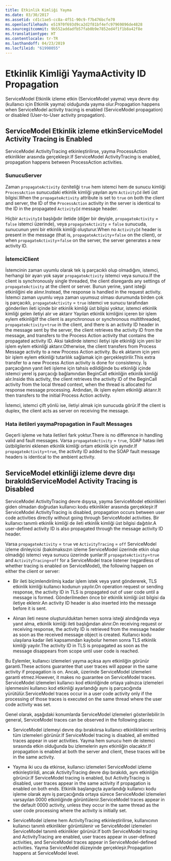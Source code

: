 ```yaml
---
title: Etkinlik Kimliği Yayma
ms.date: 03/30/2017
ms.assetid: cd1c1ae5-cc8a-4f51-90c9-f7b476bcfe70
ms.openlocfilehash: e51970f693d9ca2d2f81bf4efc97969896de4828
ms.sourcegitcommit: 9b552addadfb57fab0b9e7852ed4f1f1b8a42f8e
ms.translationtype: HT
ms.contentlocale: tr-TR
ms.lasthandoff: 04/23/2019
ms.locfileid: "61998055"
---
```

# <a name="activity-id-propagation"></a><span data-ttu-id="4eeb2-102">Etkinlik Kimliği Yayma</span><span class="sxs-lookup"><span data-stu-id="4eeb2-102">Activity ID Propagation</span></span>
<span data-ttu-id="4eeb2-103">ServiceModel Etkinlik izleme etkin (ServiceModel yayma) veya devre dışı (kullanıcı için Etkinlik yayma) olduğunda yayma olur.</span><span class="sxs-lookup"><span data-stu-id="4eeb2-103">Propagation happens when ServiceModel activity tracing is enabled (ServiceModel propagation) or disabled (User-to-User activity propagation).</span></span>  
  
## <a name="servicemodel-activity-tracing-is-enabled"></a><span data-ttu-id="4eeb2-104">ServiceModel Etkinlik izleme etkin</span><span class="sxs-lookup"><span data-stu-id="4eeb2-104">ServiceModel Activity Tracing is Enabled</span></span>  
 <span data-ttu-id="4eeb2-105">ServiceModel ActivityTracing etkinleştirilirse, yayma ProcessAction etkinlikler arasında gerçekleşir.</span><span class="sxs-lookup"><span data-stu-id="4eeb2-105">If ServiceModel ActivityTracing is enabled, propagation happens between ProcessAction activities.</span></span>  
  
### <a name="server"></a><span data-ttu-id="4eeb2-106">Sunucu</span><span class="sxs-lookup"><span data-stu-id="4eeb2-106">Server</span></span>  
 <span data-ttu-id="4eeb2-107">Zaman `propagateActivity` özniteliği `true` hem istemci hem de sunucu kimliği `ProcessAction` sunucudaki etkinlik kimliği yayılan aynı `ActivityId` ileti üst bilgisi.</span><span class="sxs-lookup"><span data-stu-id="4eeb2-107">When the `propagateActivity` attribute is set to `true` on both the client and server, the ID of the `ProcessAction` activity in the server is identical to the ID in the propagated `ActivityId` message header.</span></span>  
  
 <span data-ttu-id="4eeb2-108">Hiçbir `ActivityId` başlığıdır iletide (diğer bir deyişle, `propagateActivity` = `false` istemci üzerinde), veya `propagateActivity` = `false` sunucuda, sunucunun yeni bir etkinlik kimliği oluşturur.</span><span class="sxs-lookup"><span data-stu-id="4eeb2-108">When no `ActivityId` header is present in the message (that is, `propagateActivity`=`false` on the client), or when `propagateActivity`=`false` on the server, the server generates a new activity ID.</span></span>  
  
### <a name="client"></a><span data-ttu-id="4eeb2-109">İstemci</span><span class="sxs-lookup"><span data-stu-id="4eeb2-109">Client</span></span>  
 <span data-ttu-id="4eeb2-110">İstemcinin zaman uyumlu olarak tek iş parçacıklı olup olmadığını, istemci, herhangi bir ayarı yok sayar `propagateActivity` istemci veya sunucu.</span><span class="sxs-lookup"><span data-stu-id="4eeb2-110">If the client is synchronously single threaded, the client disregards any settings of `propagateActivity` at the client or server.</span></span> <span data-ttu-id="4eeb2-111">Bunun yerine, yanıt isteği etkinliğini ele alınır.</span><span class="sxs-lookup"><span data-stu-id="4eeb2-111">Instead, the response is handled in the request activity.</span></span> <span data-ttu-id="4eeb2-112">İstemci zaman uyumlu veya zaman uyumsuz olması durumunda birden çok iş parçacıklı, `propagateActivity` = `true` istemci ve sunucu tarafından gönderilen ileti içinde bir etkinlik kimliği üst bilgisi yoktur, istemci etkinlik kimliği gelen iletiyi alır ve aktarır Yayılan etkinlik kimliğini içeren bir işlem eylem etkinliği</span><span class="sxs-lookup"><span data-stu-id="4eeb2-112">If the client is asynchronous or synchronous multithreaded, `propagateActivity`=`true` in the client, and there is an activity ID header in the message sent by the server, the client retrieves the activity ID from the message, and transfers to the Process Action activity that contains the propagated activity ID.</span></span> <span data-ttu-id="4eeb2-113">Aksi takdirde istemci iletiyi işle etkinliği için yeni bir işlem eylem etkinliği aktarır.</span><span class="sxs-lookup"><span data-stu-id="4eeb2-113">Otherwise, the client transfers from Process Message activity to a new Process Action activity.</span></span> <span data-ttu-id="4eeb2-114">Bu ek aktarım için yeni bir işlem eylem etkinliği tutarlılık sağlamak için gerçekleştirilir.</span><span class="sxs-lookup"><span data-stu-id="4eeb2-114">This extra transfer to a new Process Action activity is done for consistency.</span></span> <span data-ttu-id="4eeb2-115">İş parçacığının yanıt ileti işleme için tahsis edildiğinde bu etkinliği içinde istemci yerel iş parçacığı bağlamından BeginCall etkinliğin etkinlik kimliği alır.</span><span class="sxs-lookup"><span data-stu-id="4eeb2-115">Inside this activity, the client retrieves the activity ID of the BeginCall activity from the local thread context, when the thread is allocated for response message processing.</span></span> <span data-ttu-id="4eeb2-116">Ardından, ilk işlem eylem etkinliği aktarır.</span><span class="sxs-lookup"><span data-stu-id="4eeb2-116">It then transfers to the initial Process Action activity.</span></span>  
  
 <span data-ttu-id="4eeb2-117">İstemci, istemci çift yönlü ise, iletiyi almak için sunucuda görür.</span><span class="sxs-lookup"><span data-stu-id="4eeb2-117">If the client is duplex, the client acts as server on receiving the message.</span></span>  
  
### <a name="propagation-in-fault-messages"></a><span data-ttu-id="4eeb2-118">Hata iletileri yayma</span><span class="sxs-lookup"><span data-stu-id="4eeb2-118">Propagation in Fault Messages</span></span>  
 <span data-ttu-id="4eeb2-119">Geçerli işleme ve hata iletileri fark yoktur.</span><span class="sxs-lookup"><span data-stu-id="4eeb2-119">There is no difference in handling valid and fault messages.</span></span> <span data-ttu-id="4eeb2-120">Varsa `propagateActivity` = `true`, SOAP hatası ileti üstbilgilerini eklenen etkinlik kimliği ortam etkinlik için aynıdır.</span><span class="sxs-lookup"><span data-stu-id="4eeb2-120">If `propagateActivity`=`true`, the activity ID added to the SOAP fault message headers is identical to the ambient activity.</span></span>  
  
## <a name="servicemodel-activity-tracing-is-disabled"></a><span data-ttu-id="4eeb2-121">ServiceModel etkinliği izleme devre dışı bırakıldı</span><span class="sxs-lookup"><span data-stu-id="4eeb2-121">ServiceModel Activity Tracing is Disabled</span></span>  
 <span data-ttu-id="4eeb2-122">ServiceModel ActivityTracing devre dışıysa, yayma ServiceModel etkinlikleri giden olmadan doğrudan kullanıcı kodu etkinlikler arasında gerçekleşir.</span><span class="sxs-lookup"><span data-stu-id="4eeb2-122">If ServiceModel ActivityTracing is disabled, propagation occurs between user code activities directly without going through ServiceModel activities.</span></span> <span data-ttu-id="4eeb2-123">Bir kullanıcı tanımlı etkinlik kimliği de ileti etkinlik kimliği üst bilgisi dağıtılır.</span><span class="sxs-lookup"><span data-stu-id="4eeb2-123">A user-defined activity ID is also propagated through the message activity ID header.</span></span>  
  
 <span data-ttu-id="4eeb2-124">Varsa `propagateActivity` = `true` ve `ActivityTracing` = `off` ServiceModel izleme dinleyicisi (bakılmaksızın izleme ServiceModel üzerinde etkin olup olmadığı) istemci veya sunucu üzerinde şunlar:</span><span class="sxs-lookup"><span data-stu-id="4eeb2-124">If `propagateActivity`=`true` and `ActivityTracing`=`off` for a ServiceModel trace listener (regardless of whether tracing is enabled on ServiceModel), the following happen on either the client or server:</span></span>  
  
- <span data-ttu-id="4eeb2-125">Bir ileti biçimlendirilmiş kadar işlem istek veya yanıt göndererek, TLS etkinlik kimliği kullanıcı kodunun yayılır.</span><span class="sxs-lookup"><span data-stu-id="4eeb2-125">On operation request or sending response, the activity ID in TLS is propagated out of user code until a message is formed.</span></span> <span data-ttu-id="4eeb2-126">Gönderilmeden önce bir etkinlik kimliği üst bilgisi da iletiye eklenir.</span><span class="sxs-lookup"><span data-stu-id="4eeb2-126">An activity ID header is also inserted into the message before it is sent.</span></span>  
  
- <span data-ttu-id="4eeb2-127">Alınan ileti nesne oluşturulduktan hemen sonra isteği alındığında veya yanıt alma, etkinlik kimliği ileti başlığından alınır.</span><span class="sxs-lookup"><span data-stu-id="4eeb2-127">On receiving request or receiving response, the activity ID is retrieved from the message header as soon as the received message object is created.</span></span> <span data-ttu-id="4eeb2-128">Kullanıcı kodu ulaşılana kadar ileti kapsamından kaybolur hemen sonra TLS etkinlik kimliği yayılır.</span><span class="sxs-lookup"><span data-stu-id="4eeb2-128">The activity ID in TLS is propagated as soon as the message disappears from scope until user code is reached.</span></span>  
  
 <span data-ttu-id="4eeb2-129">Bu Eylemler, kullanıcı izlemeleri yayma açıksa aynı etkinliğin görünür garanti.</span><span class="sxs-lookup"><span data-stu-id="4eeb2-129">These actions guarantee that user traces will appear in the same activity if propagation is on.</span></span> <span data-ttu-id="4eeb2-130">Ancak, üzerinde ServiceModel izlemeleri garanti etmez.</span><span class="sxs-lookup"><span data-stu-id="4eeb2-130">However, it makes no guarantee on ServiceModel traces.</span></span> <span data-ttu-id="4eeb2-131">ServiceModel izlemeleri kullanıcı kod etkinliğinde ortaya yalnızca izlemeleri işlenmesini kullanıcı kod etkinliği ayarlandığı aynı iş parçacığında yürütülür.</span><span class="sxs-lookup"><span data-stu-id="4eeb2-131">ServiceModel traces occur in a user code activity only if the processing of those traces is executed on the same thread where the user code activity was set.</span></span>  
  
 <span data-ttu-id="4eeb2-132">Genel olarak, aşağıdaki konumlarda ServiceModel izlemeleri gösterilebilir:</span><span class="sxs-lookup"><span data-stu-id="4eeb2-132">In general, ServiceModel traces can be observed in the following places:</span></span>  
  
- <span data-ttu-id="4eeb2-133">ServiceModel izlemeyi devre dışı bırakılırsa kullanıcı etkinliklerini verilmiş tüm izlemeleri görünür.</span><span class="sxs-lookup"><span data-stu-id="4eeb2-133">If ServiceModel tracing is disabled, all emitted traces appear in user activities.</span></span> <span data-ttu-id="4eeb2-134">Yayma hem sunucu hem de istemci sırasında etkin olduğunda bu izlemelerin aynı etkinliğin olacaktır.</span><span class="sxs-lookup"><span data-stu-id="4eeb2-134">If propagation is enabled at both the server and client, these traces will be in the same activity.</span></span>  
  
- <span data-ttu-id="4eeb2-135">Yayma iki ucu da etkinse, kullanıcı izlemeleri ServiceModel izleme etkinleştirildi, ancak ActivityTracing devre dışı bırakıldı, aynı etkinliğin görünür.</span><span class="sxs-lookup"><span data-stu-id="4eeb2-135">If ServiceModel tracing is enabled, but ActivityTracing is disabled, user traces appear in the same activity if propagation is enabled on both ends.</span></span> <span data-ttu-id="4eeb2-136">Etkinlik başlangıçta ayarlandığı kullanıcı kodu işleme olarak aynı iş parçacığında ortaya sürece ServiceModel izlemeleri varsayılan 0000 etkinliğinde görüntülenir.</span><span class="sxs-lookup"><span data-stu-id="4eeb2-136">ServiceModel traces appear in the default 0000 activity, unless they occur in the same thread as the user code processing where the activity is initially set.</span></span>  
  
- <span data-ttu-id="4eeb2-137">ServiceModel izleme hem ActivityTracing etkinleştirilirse, kullanıcının kullanıcı tanımlı etkinlikler görüntülenir ve ServiceModel izlemeleri ServiceModel tanımlı etkinlikler görünür.</span><span class="sxs-lookup"><span data-stu-id="4eeb2-137">If both ServiceModel tracing and ActivityTracing are enabled, user traces appear in user-defined activities, and ServiceModel traces appear in ServiceModel-defined activities.</span></span> <span data-ttu-id="4eeb2-138">Yayma ServiceModel düzeyinde gerçekleşir.</span><span class="sxs-lookup"><span data-stu-id="4eeb2-138">Propagation happens at ServiceModel level.</span></span>
